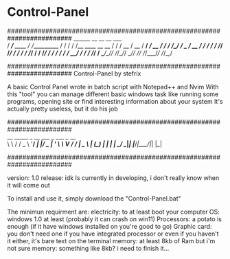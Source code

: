 # Control-Panel

#########################################################################
     ______            __             __     __  ___                
    / ____/___  ____  / /__________  / /    /  \/  /__  ____  __  __
   / /   / __ \/ __ \/ __/ ___/ __ \/ /    / /\_/ / _ \/ __ \/ / / /
  / /___/ /_/ / / / / /_/ /  / /_/ / /    / /  / /  __/ / / / /_/ / 
  \____/\____/_/ /_/\__/_/   \____/_/    /_/  /_/\___/_/ /_/\__,_/                        

#########################################################################
Control-Panel by stefrix

A basic Control Panel wrote in batch script with Notepad++ and Nvim
With this "tool" you can manage different basic windows task like running some programs, opening site or find interesting information about your system
It's actually pretty useless, but it do his job


#########################################################################          
                  __   _____ _ __ ___ _  ___  _ __  
                  \ \ / / _ \ '__/ __| |/ _ \| '_ \ 
                   \ V /  __/ |  \__ \ | (_) | | | |
                    \_/ \___|_|  |___/_|\___/|_| |_|
                                   
#########################################################################
                                   
version: 1.0    release: idk
Is currently in developing, i don't really know when it will come out


To install and use it, simply download the "Control-Panel.bat" 


The minimun requirment are:
electricity: to at least boot your computer
OS: windows 1.0 at least (probably it can crash on win11)
Processors: a potato is enough (if it have windows installed on you're good to go)
Graphic card: you don't need one if you have integrated processor or even if you haven't it either, it's bare text on the terminal
memory: at least 8kb of Ram but i'm not sure
memory: something like 8kb? i need to finish it...
